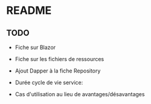 # README

## TODO
- Fiche sur Blazor
- Fiche sur les fichiers de ressources
- Ajout Dapper à la fiche Repository

- Durée cycle de vie service:
- Cas d'utilisation au lieu de avantages/désavantages
